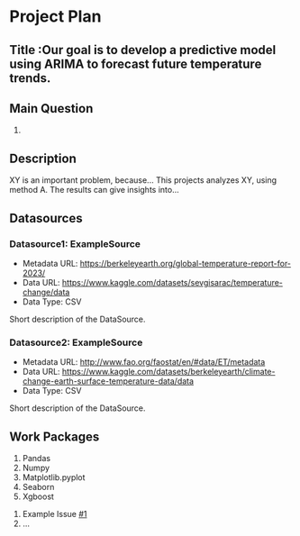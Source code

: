 # Project Plan

## Title :Our goal is to develop a predictive model using ARIMA to forecast future temperature trends.


## Main Question

<!-- Think about one main question you want to answer based on the data. -->
1. 

## Description

<!-- Describe your data science project in max. 200 words. Consider writing about why and how you attempt it. -->
XY is an important problem, because... This projects analyzes XY, using method A. The results can give insights into...

## Datasources

<!-- Describe each datasources you plan to use in a section. Use the prefic "DatasourceX" where X is the id of the datasource. -->

### Datasource1: ExampleSource
* Metadata URL: https://berkeleyearth.org/global-temperature-report-for-2023/
* Data URL: https://www.kaggle.com/datasets/sevgisarac/temperature-change/data
* Data Type: CSV

Short description of the DataSource.
### Datasource2: ExampleSource
* Metadata URL: http://www.fao.org/faostat/en/#data/ET/metadata
* Data URL: https://www.kaggle.com/datasets/berkeleyearth/climate-change-earth-surface-temperature-data/data
* Data Type: CSV

Short description of the DataSource.
## Work Packages

1) Pandas 
2) Numpy 
3) Matplotlib.pyplot 
4) Seaborn 
5) Xgboost 

1. Example Issue [#1][i1]
2. ...

[i1]: https://github.com/jvalue/made-template/issues/1
